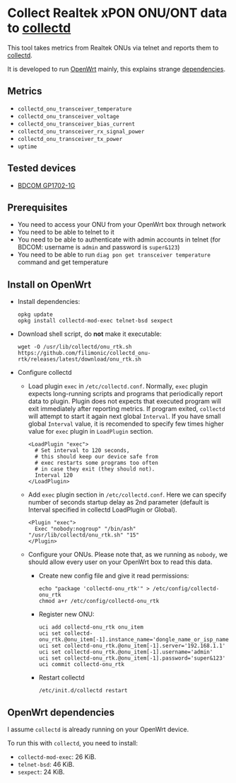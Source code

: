 # Collect Realtek xPON ONU/ONT data to [collectd][1]

This tool takes metrics from Realtek ONUs via telnet and reports them to [collectd][1].

It is developed to run [OpenWrt][3] mainly, this explains strange [dependencies](#openwrt-dependencies).

## Metrics

- `collectd_onu_transceiver_temperature`
- `collectd_onu_transceiver_voltage`
- `collectd_onu_transceiver_bias_current`
- `collectd_onu_transceiver_rx_signal_power`
- `collectd_onu_transceiver_tx_power`
- `uptime`

## Tested devices

- [BDCOM GP1702-1G][dev-001]

[1]: https://collectd.org
[3]: https://openwrt.org/
[dev-001]: https://bdcom.cn/data_onu/82.html

## Prerequisites

- You need to access your ONU from your OpenWrt box through network
- You need to be able to telnet to it
- You need to be able to authenticate with admin accounts in telnet (for BDCOM: username is `admin` and password is `super&123`)
- You need to be able to run `diag pon get transceiver temperature` command and get temperature

## Install on OpenWrt

- Install dependencies:

  ```ash
  opkg update
  opkg install collectd-mod-exec telnet-bsd sexpect
  ```

- Download shell script, do **not** make it executable:

  ```ash
  wget -O /usr/lib/collectd/onu_rtk.sh https://github.com/filimonic/collectd_onu-rtk/releases/latest/download/onu_rtk.sh
  ```

- Configure collectd

  - Load plugin `exec` in `/etc/collectd.conf`.
    Normally, `exec` plugin expects long-running scripts and programs that periodically
    report data to plugin. Plugin does not expects that executed program will exit
    immediately after reporting metrics. If program exited, `collectd` will attempt to
    start it again next global `Interval`. If you have small global `Interval` value, it
    is recomended to specify few times higher value for `exec` plugin in `LoadPlugin`
    section.
    ```
    <LoadPlugin "exec">
      # Set interval to 120 seconds,
      # this should keep our device safe from
      # exec restarts some programs too often
      # in case they exit (they should not).
      Interval 120
    </LoadPlugin>
    ```
  - Add `exec` plugin section in `/etc/collectd.conf`. Here we can specify number
    of seconds startup delay as 2nd parameter (default is Interval specified in collectd 
    LoadPlugin or Global).
    ```
    <Plugin "exec">
      Exec "nobody:nogroup" "/bin/ash" "/usr/lib/collectd/onu_rtk.sh" "15"
    </Plugin>
    ```
  - Configure your ONUs. Please note that, as we running as `nobody`, we should allow
    every user on your OpenWrt box to read this data.

    - Create new config file and give it read permissions:
      ```
      echo "package 'collectd-onu_rtk'" > /etc/config/collectd-onu_rtk
      chmod a+r /etc/config/collectd-onu_rtk
      ```
    - Register new ONU:
      ```
      uci add collectd-onu_rtk onu_item
      uci set collectd-onu_rtk.@onu_item[-1].instance_name='dongle_name_or_isp_name'
      uci set collectd-onu_rtk.@onu_item[-1].server='192.168.1.1'
      uci set collectd-onu_rtk.@onu_item[-1].username='admin'
      uci set collectd-onu_rtk.@onu_item[-1].password='super&123'
      uci commit collectd-onu_rtk
      ```
    - Restart collectd
      ```
      /etc/init.d/collectd restart
      ```

## OpenWrt dependencies

I assume `collectd` is already running on your OpenWrt device.

To run this with `collectd`, you need to install:

- `collectd-mod-exec`: 26 KiB.
- `telnet-bsd`: 46 KiB.
- `sexpect`: 24 KiB.
